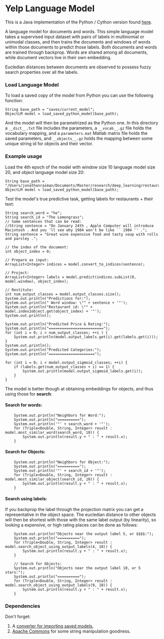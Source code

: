 Yelp Language Model
===================

This is a Java implementation of the Python / Cython version found [here](https://github.com/JonathanRaiman/pythonobjectlm).

A language model for documents and words. This simple language model takes a supervised input dataset with pairs of labels in multinomial or unimodal classes, and then trains the documents and windows of words within those documents to predict those labels. Both documents and words are trained through backprop. Words are shared among all documents, while document vectors live in their own embedding.

Eucledian distances between documents are observed to possess fuzzy search properties over all the labels.

### Load Language Model ###

To load a saved copy of the model from Python you can use the following function:

	String base_path = "saves/current_model";
	ObjectLM model = load_saved_python_model(base_path);

And the model will then be parametrized as the Python one. In this directory a `__dict__.txt` file includes the parameters, a `__vocab__.gz` file holds the vocabulary mapping, and a `parameters.mat` Matlab matrix file holds the saved parameters, and `__objects__.gz` holds the mapping between some unique string id for objects and their vector.


### Example usage


Load the 4th epoch of the model with window size 10
language model size 20, and object language model size 20:

	String base_path = "/Users/jonathanraiman/Documents/Master/research/deep_learning/restaurant_rsm/saves/objectlm_window_10_lm_20_objlm_20_4/";
	ObjectLM model = load_saved_python_model(base_path);
		
Test the model's true predictive task, getting labels for restaurants + their text:
		
	String search_word = "he";
	String search_id = "The Lemongrass";
	// Some sentences that can be read:
	//String sentence = "On January 24th , Apple Computer will introduce Macintosh . And you 'll see why 1984 won't be like `` 1984 '' .";
	String sentence = "Great wine expensive food and tasty soup with rolls and parsley .";
		
	// the index of the document:
	int object_index = 0;
	
	// Prepare as input:
	ArrayList<Integer> indices = model.convert_to_indices(sentence);
	
	// Project:
	ArrayList<Integer> labels = model.predict(indices.subList(0, model.window), object_index);
	
	// Restitute:
	int num_output_classes = model.output_classes.size();
	System.out.println("Predictions for:");
	System.out.println(" Word window: \"" + sentence + '"');
	System.out.println("Restaurant id: \"" + model.index2object.get(object_index) + '"');
	System.out.println();
	
	System.out.println("Predicted Price & Rating:");
	System.out.println("=========================");
	for (int i = 0; i < num_output_classes; ++i ) {
		System.out.println(model.output_labels.get(i).get(labels.get(i)));
	}
	System.out.println();
	System.out.println("Predicted Categories:");
	System.out.println("=====================");
	
	for (int i = 0; i < model.output_sigmoid_classes; ++i) {
		if (labels.get(num_output_classes + i) == 1) {
			System.out.println(model.output_sigmoid_labels.get(i));
		}
	}

The model is better though at obtaining embeddings for objects, and thus using those for **search**:
		
#### Search for words:


		System.out.println("Neighbors for Word:");
		System.out.println("==========");
		System.out.println('"' + search_word + '"');
		for (Triple<Double, String, Integer> result : model.most_similar_word(search_word, 10)) {
			System.out.println(result.y + " : " + result.x);
		}
		
		
#### Search for Objects:


		System.out.println("Neighbors for Object:");
		System.out.println("==========");
		System.out.println('"' + search_id + '"');
		for (Triple<Double, String, Integer> result : model.most_similar_object(search_id, 10)) {
			System.out.println(result.y + " : " + result.x);
		}


#### Search using labels:

If you backprop the label through the projection matrix you can get a representative in the object space. The eucledian distance to other objects will then be shortest with those with the same label output (by linearity), so looking a expensive, or high rating places can be done as follows:
		
		System.out.println("Objects near the output label 5, or $$$$:");
		System.out.println("==========");
		for (Triple<Double, String, Integer> result : model.search_object_using_output_labels(4, 10)) {
			System.out.println(result.y + " : " + result.x);
		}
		
		// Search for Objects:
		System.out.println("Objects near the output label 10, or 5 stars:");
		System.out.println("==========");
		for (Triple<Double, String, Integer> result : model.search_object_using_output_labels(9, 10)) {
			System.out.println(result.y + " : " + result.x);
		}


### Dependencies

Don't forget:

1. A [converter for importing saved models](https://github.com/JonathanRaiman/numpy_to_ejml),
2. [Apache Commons](http://commons.apache.org/proper/commons-lang/) for some string manipulation goodness.
